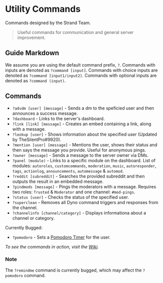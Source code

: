 # Utility Commands
Commands designed by the Strand Team.
> Useful commands for communication and general server improvement.

## Guide Markdown  
We assume you are using the default command prefix, `?`. Commands with inputs are denoted as ``?command [input]``. Commands with choice inputs are denoted as ``?command [input1/input2]``. Commands with optional inputs are denoted as ``?command (input)``.

## Commands
* `?advdm [user] [message]` - Sends a dm to the speficied user and then announces a success message. 
* `?dashboard` - Links to the server's dashboard.
* `?link [link] [message]` - Creates an embed containing a link, along with a message.
* `?lookup [user]` - Shows information about the specified user (Updated by TheSilentPro#9920).
* `?mention [user] [message]` - Mentions the user, shows their status and then says the message you provide. Useful for anonymous pings.
* `?owner [message]` - Sends a message to the server owner via DMs.
* `?panel (module)` - Links to a specific module on the dashboard. List of modules: `autoroles`, `customcommands`, `moderation`, `music`, `autoresponder`, `tags`, `actionlog`, `announcements`, `automessage` & `automod`.
* `?reddit [subreddit]` - Searches the provided subreddit and then outputs the result in an embedded message. 
* `?pindmods [message]` - Pings the moderators with a message. Requires two roles: `Trusted` & `Moderator` and one channel: `#mod-pings`.
* `?status [user]` - Checks the status of the specified user.  
* `?superclean` -  Removes all Dyno command triggers and responses from the channel.
* `?channelinfo [channel/category]` - Displays informationa about a channel or category.

Currently Bugged:
* `?pomodoro` - Sets a [Pomodoro Timer](https://francescocirillo.com/pages/pomodoro-technique) for the user.

*To see the commands in action, visit the [Wiki](https://github.com/Strand-Custom-Commands/Strand-Custom-Commands/wiki).*

### Note
The `?remindme` command is currently bugged, which may affect the `?pomodoro` command.
